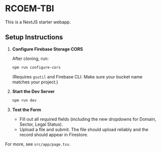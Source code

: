 # RCOEM-TBI

This is a NextJS starter webapp.

## Setup Instructions

1. **Configure Firebase Storage CORS**

   After cloning, run:

   ```sh
   npm run configure-cors
   ```
   (Requires `gsutil` and Firebase CLI. Make sure your bucket name matches your project.)

2. **Start the Dev Server**

   ```sh
   npm run dev
   ```

3. **Test the Form**

   - Fill out all required fields (including the new dropdowns for Domain, Sector, Legal Status).
   - Upload a file and submit. The file should upload reliably and the record should appear in Firestore.

For more, see `src/app/page.tsx`.
